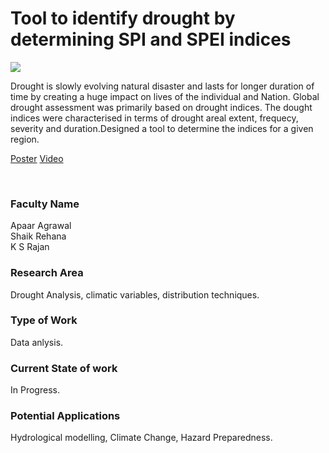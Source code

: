 # Tool to identify drought by determining SPI and SPEI indices

![](18.%20Tool%20to%20identify%20drought%20by%20determining%20SPI%20and%20SPEI%20indices.png)

Drought is slowly evolving natural disaster and lasts for longer duration of time by creating a huge impact on lives of the individual and Nation. Global drought assessment was primarily based on drought indices. The dought indices were characterised in terms of drought areal extent, frequecy, severity and duration.Designed a tool to determine the indices for a given region.

[Poster](18.%20Tool%20to%20identify%20drought%20by%20determining%20SPI%20and%20SPEI%20indices.pdf)
[Video](https://rndshowcase.iiit.ac.in/tto/TTO_website_data/Videos/265.mp4)

<br>


### Faculty Name

Apaar Agrawal<br>
Shaik Rehana<br>
K S Rajan


### Research Area

Drought Analysis, climatic variables, distribution techniques.


### Type of Work

Data anlysis.


### Current State of work

In Progress.


### Potential Applications

Hydrological modelling, Climate Change, Hazard Preparedness.
